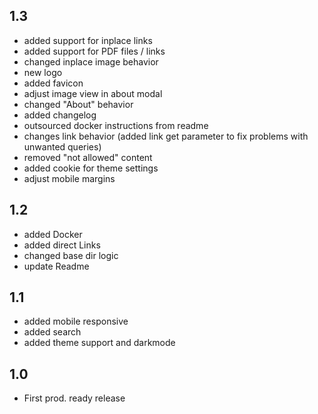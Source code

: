 ## 1.3
- added support for inplace links
- added support for PDF files / links
- changed inplace image behavior
- new logo
- added favicon
- adjust image view in about modal
- changed "About" behavior
- added changelog
- outsourced docker instructions from readme
- changes link behavior (added link get parameter to fix problems with unwanted queries)
- removed "not allowed" content
- added cookie for theme settings
- adjust mobile margins

## 1.2
- added Docker  
- added direct Links  
- changed base dir logic  
- update Readme

## 1.1
- added mobile responsive
- added search
- added theme support and darkmode 

## 1.0
- First prod. ready release